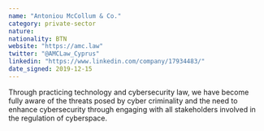 ```yaml
---
name: "Antoniou McCollum & Co."
category: private-sector
nature:
nationality: BTN
website: "https://amc.law"
twitter: "@AMCLaw_Cyprus"
linkedin: "https://www.linkedin.com/company/17934483/"
date_signed: 2019-12-15
---
```

Through practicing technology and cybersecurity law, we have become fully aware of the threats posed by cyber criminality and the need to enhance cybersecurity through engaging with all stakeholders involved in the regulation of cyberspace.
